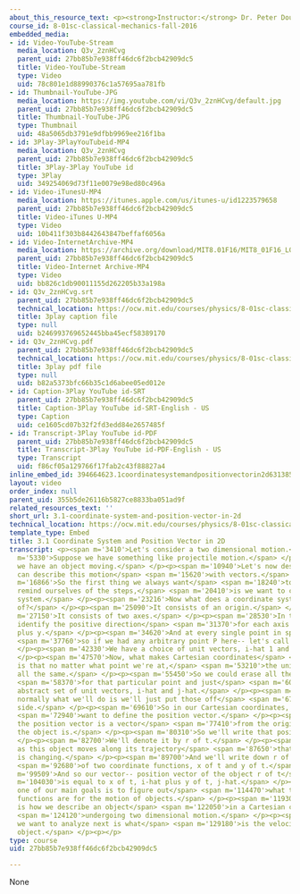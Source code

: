 ```yaml
---
about_this_resource_text: <p><strong>Instructor:</strong> Dr. Peter Dourmashkin</p>
course_id: 8-01sc-classical-mechanics-fall-2016
embedded_media:
- id: Video-YouTube-Stream
  media_location: Q3v_2znHCvg
  parent_uid: 27bb85b7e938ff46dc6f2bcb42909dc5
  title: Video-YouTube-Stream
  type: Video
  uid: 78c801e1d88990376c1a57695aa781fb
- id: Thumbnail-YouTube-JPG
  media_location: https://img.youtube.com/vi/Q3v_2znHCvg/default.jpg
  parent_uid: 27bb85b7e938ff46dc6f2bcb42909dc5
  title: Thumbnail-YouTube-JPG
  type: Thumbnail
  uid: 48a5065db3791e9dfbb9969ee216f1ba
- id: 3Play-3PlayYouTubeid-MP4
  media_location: Q3v_2znHCvg
  parent_uid: 27bb85b7e938ff46dc6f2bcb42909dc5
  title: 3Play-3Play YouTube id
  type: 3Play
  uid: 349254069d73f11e0079e98ed80c496a
- id: Video-iTunesU-MP4
  media_location: https://itunes.apple.com/us/itunes-u/id1223579658
  parent_uid: 27bb85b7e938ff46dc6f2bcb42909dc5
  title: Video-iTunes U-MP4
  type: Video
  uid: 10b411f303b8442643847beffaf6056a
- id: Video-InternetArchive-MP4
  media_location: https://archive.org/download/MIT8.01F16/MIT8_01F16_L03v01_360p.mp4
  parent_uid: 27bb85b7e938ff46dc6f2bcb42909dc5
  title: Video-Internet Archive-MP4
  type: Video
  uid: bb826c1db90011155d262205b33a198a
- id: Q3v_2znHCvg.srt
  parent_uid: 27bb85b7e938ff46dc6f2bcb42909dc5
  technical_location: https://ocw.mit.edu/courses/physics/8-01sc-classical-mechanics-fall-2016/week-1-kinematics/3.1-coordinate-system-and-position-vector-in-2d/3.1-coordinate-system-and-position-vector-in-2d/Q3v_2znHCvg.srt
  title: 3play caption file
  type: null
  uid: b246993769652445bba45ecf58389170
- id: Q3v_2znHCvg.pdf
  parent_uid: 27bb85b7e938ff46dc6f2bcb42909dc5
  technical_location: https://ocw.mit.edu/courses/physics/8-01sc-classical-mechanics-fall-2016/week-1-kinematics/3.1-coordinate-system-and-position-vector-in-2d/3.1-coordinate-system-and-position-vector-in-2d/Q3v_2znHCvg.pdf
  title: 3play pdf file
  type: null
  uid: b82a5373bfc66b35c1d6abee05ed012e
- id: Caption-3Play YouTube id-SRT
  parent_uid: 27bb85b7e938ff46dc6f2bcb42909dc5
  title: Caption-3Play YouTube id-SRT-English - US
  type: Caption
  uid: ce1605cd07b32f2fd3edd84e2657485f
- id: Transcript-3Play YouTube id-PDF
  parent_uid: 27bb85b7e938ff46dc6f2bcb42909dc5
  title: Transcript-3Play YouTube id-PDF-English - US
  type: Transcript
  uid: f86cf05a129766f17fab2c43f88827a4
inline_embed_id: 394664623.1coordinatesystemandpositionvectorin2d63138531
layout: video
order_index: null
parent_uid: 355b5de26116b5827ce8833ba051ad9f
related_resources_text: ''
short_url: 3.1-coordinate-system-and-position-vector-in-2d
technical_location: https://ocw.mit.edu/courses/physics/8-01sc-classical-mechanics-fall-2016/week-1-kinematics/3.1-coordinate-system-and-position-vector-in-2d/3.1-coordinate-system-and-position-vector-in-2d
template_type: Embed
title: 3.1 Coordinate System and Position Vector in 2D
transcript: <p><span m='3410'>Let's consider a two dimensional motion.</span> </p><p><span
  m='5330'>Suppose we have something like projectile motion.</span> </p><p><span m='9080'>And
  we have an object moving.</span> </p><p><span m='10940'>Let's now describe how we
  can describe this motion</span> <span m='15620'>with vectors.</span> </p><p><span
  m='16866'>So the first thing we always want</span> <span m='18240'>to do, and let's
  remind ourselves of the steps,</span> <span m='20410'>is we want to choose a coordinate
  system.</span> </p><p><span m='23216'>Now what does a coordinate system consist
  of?</span> </p><p><span m='25090'>It consists of an origin.</span> </p><p><span
  m='27150'>It consists of two axes.</span> </p><p><span m='28530'>In this case, we'll
  identify the positive direction</span> <span m='31370'>for each axis as plus x and
  plus y.</span> </p><p><span m='34620'>And at every single point in space--</span>
  <span m='37760'>so if we had any arbitrary point P here-- let's call this P1.</span>
  </p><p><span m='42330'>We have a choice of unit vectors, i-hat 1 and j-hat 1.</span>
  </p><p><span m='47570'>Now, what makes Cartesian coordinates</span> <span m='49570'>unique
  is that no matter what point we're at,</span> <span m='53210'>the unit vectors are
  all the same.</span> </p><p><span m='55450'>So we could erase all these indices</span>
  <span m='58370'>for that particular point and just</span> <span m='60430'>have an
  abstract set of unit vectors, i-hat and j-hat.</span> </p><p><span m='64819'>Now
  normally what we'll do is we'll just put those off</span> <span m='67770'>to the
  side.</span> </p><p><span m='69610'>So in our Cartesian coordinates, we now</span>
  <span m='72940'>want to define the position vector.</span> </p><p><span m='75650'>And
  the position vector is a vector</span> <span m='77410'>from the origin to where
  the object is.</span> </p><p><span m='80310'>So we'll write that position vector.</span>
  </p><p><span m='82700'>We'll denote it by r of t.</span> </p><p><span m='84910'>Because
  as this object moves along its trajectory</span> <span m='87650'>that position vector
  is changing.</span> </p><p><span m='89700'>And we'll write down r of t in terms</span>
  <span m='92680'>of two coordinate functions, x of t and y of t.</span> </p><p><span
  m='99509'>And so our vector-- position vector of the object r of t</span> <span
  m='104030'>is equal to x of t, i-hat plus y of t, j-hat.</span> </p><p><span m='111259'>And
  one of our main goals is to figure out</span> <span m='114470'>what these position
  functions are for the motion of objects.</span> </p><p><span m='119300'>So this
  is how we describe an object</span> <span m='122050'>in a Cartesian coordinate system,</span>
  <span m='124120'>undergoing two dimensional motion.</span> </p><p><span m='126720'>What
  we want to analyze next is what</span> <span m='129180'>is the velocity of that
  object.</span> </p><p></p>
type: course
uid: 27bb85b7e938ff46dc6f2bcb42909dc5

---
```

None